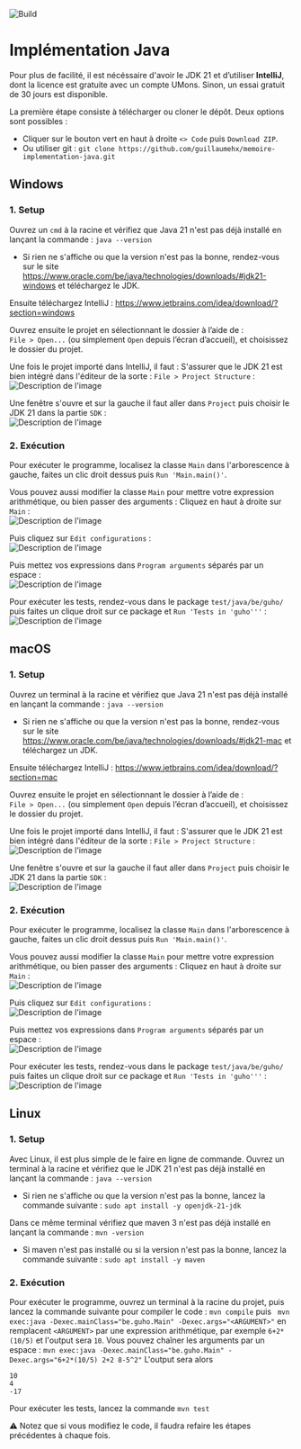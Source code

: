 ![Build](https://github.com/guillaumehx/memoire-implementation-java/actions/workflows/maven.yml/badge.svg)
# Implémentation Java

Pour plus de facilité, il est nécéssaire d'avoir le JDK 21 et d’utiliser **IntelliJ**, dont la licence est gratuite avec un compte UMons. Sinon, un essai gratuit de 30 jours est disponible.

La première étape consiste à télécharger ou cloner le dépôt. Deux options sont possibles :
- Cliquer sur le bouton vert en haut à droite ```<> Code``` puis ```Download ZIP```.
- Ou utiliser git : ``` git clone https://github.com/guillaumehx/memoire-implementation-java.git ```

## Windows
### 1. Setup
Ouvrez un ``cmd`` à la racine et vérifiez que Java 21 n'est pas déjà installé en lançant la commande : ```java --version```
- Si rien ne s'affiche ou que la version n'est pas la bonne, rendez-vous sur le site https://www.oracle.com/be/java/technologies/downloads/#jdk21-windows et téléchargez le JDK.

Ensuite téléchargez IntelliJ : https://www.jetbrains.com/idea/download/?section=windows

Ouvrez ensuite le projet en sélectionnant le dossier à l’aide de :  
`File > Open...` (ou simplement `Open` depuis l’écran d’accueil), et choisissez le dossier du projet.

Une fois le projet importé dans IntelliJ, il faut :
S'assurer que le JDK 21 est bien intégré dans l'éditeur de la sorte : ```File > Project Structure``` :\
![Description de l'image](images/img_3.png)

Une fenêtre s'ouvre et sur la gauche il faut aller dans ```Project``` puis choisir le JDK 21 dans la partie ```SDK``` :\
![Description de l'image](images/img_5.png)

### 2. Exécution

Pour exécuter le programme, localisez la classe ```Main``` dans l'arborescence à gauche, faites un clic droit dessus puis ```Run 'Main.main()'```.

Vous pouvez aussi modifier la classe ```Main``` pour mettre votre expression arithmétique, ou bien passer des arguments :
Cliquez en haut à droite sur ```Main``` :\
![Description de l'image](images/img_1.png)

Puis cliquez sur ```Edit configurations``` :\
![Description de l'image](images/img.png)

Puis mettez vos expressions dans ```Program arguments``` séparés par un espace :\
![Description de l'image](images/img_4.png)

Pour exécuter les tests, rendez-vous dans le package ``test/java/be/guho/`` puis faites un clique droit sur ce package et ``Run 'Tests in 'guho'''`` :\
![Description de l'image](images/img_6.png)

## macOS
### 1. Setup
Ouvrez un terminal à la racine et vérifiez que Java 21 n'est pas déjà installé en lançant la commande : ```java --version```
- Si rien ne s'affiche ou que la version n'est pas la bonne, rendez-vous sur le site https://www.oracle.com/be/java/technologies/downloads/#jdk21-mac et téléchargez un JDK.

Ensuite téléchargez IntelliJ : https://www.jetbrains.com/idea/download/?section=mac

Ouvrez ensuite le projet en sélectionnant le dossier à l’aide de :  
`File > Open...` (ou simplement `Open` depuis l’écran d’accueil), et choisissez le dossier du projet.

Une fois le projet importé dans IntelliJ, il faut :
S'assurer que le JDK 21 est bien intégré dans l'éditeur de la sorte : ```File > Project Structure``` :\
![Description de l'image](images/img_3.png)

Une fenêtre s'ouvre et sur la gauche il faut aller dans ```Project``` puis choisir le JDK 21 dans la partie ```SDK``` :\
![Description de l'image](images/img_5.png)

### 2. Exécution

Pour exécuter le programme, localisez la classe ```Main``` dans l'arborescence à gauche, faites un clic droit dessus puis ```Run 'Main.main()'```.

Vous pouvez aussi modifier la classe ```Main``` pour mettre votre expression arithmétique, ou bien passer des arguments :
Cliquez en haut à droite sur ```Main``` :\
![Description de l'image](images/img_1.png)

Puis cliquez sur ```Edit configurations``` :\
![Description de l'image](images/img.png)

Puis mettez vos expressions dans ```Program arguments``` séparés par un espace :\
![Description de l'image](images/img_4.png)

Pour exécuter les tests, rendez-vous dans le package ``test/java/be/guho/`` puis faites un clique droit sur ce package et ``Run 'Tests in 'guho'''`` :\
![Description de l'image](images/img_6.png)

## Linux
### 1. Setup
Avec Linux, il est plus simple de le faire en ligne de commande. Ouvrez un terminal à la racine et vérifiez que le JDK 21 n'est pas déjà installé en lançant la commande : ```java --version```

- Si rien ne s'affiche ou que la version n'est pas la bonne, lancez la commande suivante : ```sudo apt install -y openjdk-21-jdk```

Dans ce même terminal vérifiez que maven 3 n'est pas déjà installé en lançant la commande : ```mvn -version```

- Si maven n'est pas installé ou si la version n'est pas la bonne, lancez la commande suivante : ```sudo apt install -y maven```

### 2. Exécution

Pour exécuter le programme, ouvrez un terminal à la racine du projet, puis lancez la commande suivante pour compiler le code : ```mvn compile``` puis ``` mvn exec:java -Dexec.mainClass="be.guho.Main" -Dexec.args="<ARGUMENT>"``` en remplacent ```<ARGUMENT>``` par une expression arithmétique, par exemple ```6+2*(10/5)``` et l'output sera ```10```.
Vous pouvez chaîner les arguments par un espace : ```mvn exec:java -Dexec.mainClass="be.guho.Main" -Dexec.args="6+2*(10/5) 2+2 8-5^2"``` L'output sera alors
~~~~
10
4
-17
~~~~

Pour exécuter les tests, lancez la commande ``mvn test``

⚠️ Notez que si vous modifiez le code, il faudra refaire les étapes précédentes à chaque fois.
